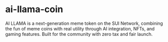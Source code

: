 # ai-llama-coin
AI LLAMA is a next-generation meme token on the SUI Network, combining  the fun of meme coins with real utility through AI integration, NFTs,  and gaming features. Built for the community with zero tax and fair launch.
